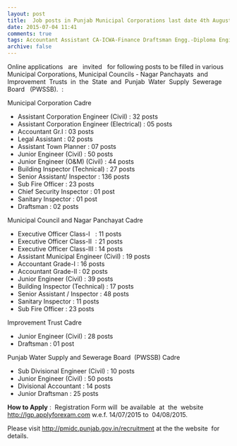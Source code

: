 ```yaml
---
layout: post
title:  Job posts in Punjab Municipal Corporations last date 4th August-2015
date: 2015-07-04 11:41
comments: true
tags: Accountant Assistant CA-ICWA-Finance Draftsman Engg.-Diploma Engineer Inspector ITI-Apprentice Jr. Engineer Law Legal MBA Municipal Officer Online Planner Punjab Sanitary
archive: false
---
```

Online applications   are   invited   for following posts to be filled in various Municipal Corporations, Municipal Councils - Nagar Panchayats  and  Improvement  Trusts  in  the  State  and  Punjab  Water  Supply  Sewerage Board   (PWSSB).  :

Municipal Corporation Cadre 

- Assistant Corporation Engineer (Civil) : 32 posts
- Assistant Corporation Engineer (Electrical) : 05 posts
- Accountant Gr.I : 03 posts
- Legal Assistant : 02 posts
- Assistant Town Planner : 07 posts
- Junior Engineer (Civil) : 50 posts
- Junior Engineer (O&M) (Civil) : 44 posts
- Building Inspector (Technical) : 27 posts
- Senior Assistant/ Inspector : 136 posts
- Sub Fire Officer : 23 posts
- Chief Security Inspector : 01 post
- Sanitary Inspector : 01 post
- Draftsman : 02 posts

Municipal Council and Nagar Panchayat Cadre
- Executive Officer Class-I   : 11 posts
- Executive Officer Class-II  : 21 posts
- Executive Officer Class-III : 14 posts
- Assistant Municipal Engineer (Civil) : 19 posts
- Accountant Grade-I : 16 posts
- Accountant Grade-II : 02 posts
- Junior Engineer (Civil) : 39 posts
- Building Inspector (Technical) : 17 posts
- Senior Assistant / Inspector : 48 posts
- Sanitary Inspector : 11 posts
- Sub Fire Officer : 23 posts

Improvement Trust Cadre 

- Junior Engineer (Civil) : 28 posts
- Draftsman : 01 post   

Punjab Water Supply and Sewerage Board  (PWSSB) Cadre 

- Sub Divisional Engineer (Civil) : 10 posts
- Junior Engineer (Civil) : 50 posts
- Divisional Accountant : 14 posts
- Junior Draftsman : 25 posts  


**How to Apply** :  Registration Form will  be available  at  the  website http://lgp.applyforexam.com w.e.f. 14/07/2015 to  04/08/2015.

Please visit <http://pmidc.punjab.gov.in/recruitment> at the the website  for details. 






